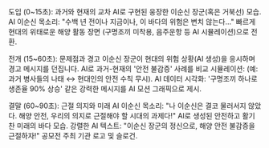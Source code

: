 도입 (0~15초): 과거와 현재의 교차
AI로 구현된 웅장한 이순신 장군(혹은 거북선) 모습.
AI 이순신 목소리: "수백 년 전이나 지금이나, 이 바다의 위험은 변치 않는다..."
빠르게 현대의 위태로운 해양 활동 장면 (구명조끼 미착용, 음주운항 등 AI 시뮬레이션)으로 전환.

전개 (15~60초): 문제점과 경고
이순신 장군이 현대의 위험 상황(AI 생성)을 응시하며 경고 메시지를 던집니다.
AI로 과거-현재의 '안전 불감증' 사례를 비교 시뮬레이션: (예: 과거 병사들의 나태 ↔ 현대인의 안전 수칙 무시).
AI 데이터 시각화: '구명조끼 하나로 생존율 90% 상승' 같은 강력한 메시지를 AI 모션 그래픽으로 제시.

결말 (60~90초): 근절 의지와 미래
AI 이순신 목소리: "나 이순신은 결코 물러서지 않았다. 해양 안전, 우리의 의지로 근절해야 할 시대의 과제다!"
AI로 생성된 안전하고 활기찬 미래의 바다 모습.
강렬한 AI 텍스트: "이순신 장군의 정신으로, 해양 안전 불감증을 근절하자!"
공모전 주최 기관 로고 및 슬로건.
